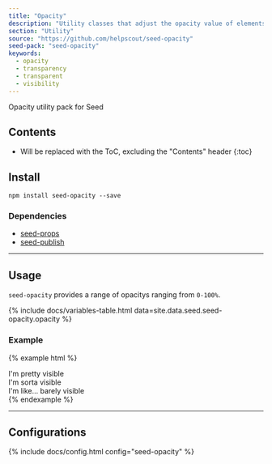 ```yaml
---
title: "Opacity"
description: "Utility classes that adjust the opacity value of elements."
section: "Utility"
source: "https://github.com/helpscout/seed-opacity"
seed-pack: "seed-opacity"
keywords:
  - opacity
  - transparency
  - transparent
  - visibility
---
```


Opacity utility pack for Seed

## Contents

* Will be replaced with the ToC, excluding the "Contents" header
{:toc}

## Install

```
npm install seed-opacity --save
```


### Dependencies

* [seed-props](/seed/packs/seed-props)
* [seed-publish](/seed/packs/seed-publish)



---


## Usage

`seed-opacity` provides a range of opacitys ranging from `0-100%`.

{% include docs/variables-table.html data=site.data.seed.seed-opacity.opacity %}

### Example

{% example html %}
<div class="u-op-8">I'm pretty visible</div>
<div class="u-op-5">I'm sorta visible</div>
<div class="u-op-1">I'm like… barely visible</div>
{% endexample %}



---



## Configurations

{% include docs/config.html config="seed-opacity" %}
